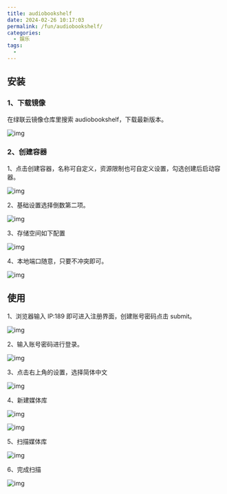 ```yaml
---
title: audiobookshelf
date: 2024-02-26 10:17:03
permalink: /fun/audiobookshelf/
categories:
  - 娱乐
tags:
  -
---
```


## 安装

### 1、下载镜像

在绿联云镜像仓库里搜索 audiobookshelf，下载最新版本。

![img](./img/0101.png)

### 2、创建容器

1、点击创建容器，名称可自定义，资源限制也可自定义设置，勾选创建后启动容器。

![img](./img/0102.png)

2、基础设置选择倒数第二项。

![img](./img/0103.png)

3、存储空间如下配置

![img](./img/0104.png)

4、本地端口随意，只要不冲突即可。

![img](./img/0105.png)

## 使用

1、浏览器输入 IP:189 即可进入注册界面，创建账号密码点击 submit。

![img](./img/0106.png)

2、输入账号密码进行登录。

![img](./img/0107.png)

3、点击右上角的设置，选择简体中文

![img](./img/0108.png)

4、新建媒体库

![img](./img/0109.png)

![img](./img/0110.png)

5、扫描媒体库

![img](./img/0111.png)

6、完成扫描

![img](./img/0112.png)
